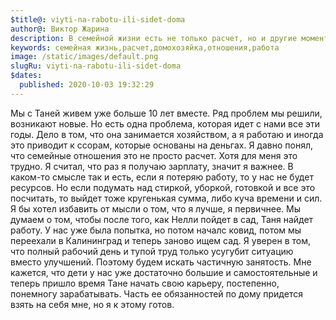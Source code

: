 ```yaml
---
$title@: viyti-na-rabotu-ili-sidet-doma
author@: Виктор Жарина
description: В семейной жизни есть не только расчет, но и другие моменты, которые следует учитывать. Моя жена не работает, а занимается хозяйством, но, кажется, мы готовы это изменить.
keywords: семейная жизнь,расчет,домохозяйка,отношения,работа
image: /static/images/default.png
slugRu: viyti-na-rabotu-ili-sidet-doma
$dates:
  published: 2020-10-03 19:32:29
---
```

Мы с Таней живем уже больше 10 лет вместе. Ряд проблем мы решили, возникают новые. Но есть одна проблема, которая идет с нами все эти годы. Дело в том, что она занимается хозяйством, а я работаю и иногда это приводит к ссорам, которые основаны на деньгах. Я давно понял, что семейные отношения это не просто расчет. Хотя для меня это трудно. Я считал, что раз я получаю зарплату, значит я важнее. В каком-то смысле так и есть, если я потеряю работу, то у нас не будет ресурсов. Но если подумать над стиркой, уборкой, готовкой и все это посчитать, то выйдет тоже кругенькая сумма, либо куча времени и сил. Я бы хотел избавить от мысли о том, что я лучше, я первичнее. Мы думаем о том, чтобы после того, как Нелли пойдет в сад, Таня найдет работу. У нас уже была попытка, но потом началс ковид, потом мы переехали в Калининград и теперь заново ищем сад.
Я уверен в том, что полный рабочий день и тупой труд только усугубит ситуацию вместо улучшений. Поэтому будем искать частичную занятость. Мне кажется, что дети у нас уже достаточно большие и самостоятельные и теперь пришло время Тане начать свою карьеру, постепенно, понемногу зарабатывать. Часть ее обязанностей по дому придется взять на себя мне, но я к этому готов.